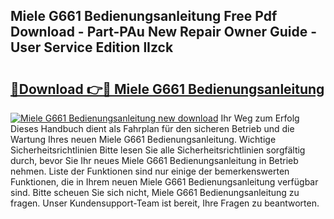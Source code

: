 ## Miele G661 Bedienungsanleitung Free Pdf Download - Part-PAu New Repair Owner Guide - User Service Edition lIzck

# <h2><a href="http://df24yyv.blite.top/?on=Miele+G661+Bedienungsanleitung">🔗Download 👉🔴 Miele G661 Bedienungsanleitung</a></h2>

[![Miele G661 Bedienungsanleitung new download](https://i.imgur.com/lujVjoI.png)](http://df24yyv.blite.top/?on=Miele+G661+Bedienungsanleitung)
Ihr Weg zum Erfolg Dieses Handbuch dient als Fahrplan für den sicheren Betrieb und die Wartung Ihres neuen Miele G661 Bedienungsanleitung. Wichtige Sicherheitsrichtlinien Bitte lesen Sie alle Sicherheitsrichtlinien sorgfältig durch, bevor Sie Ihr neues Miele G661 Bedienungsanleitung in Betrieb nehmen. Liste der Funktionen sind nur einige der bemerkenswerten Funktionen, die in Ihrem neuen Miele G661 Bedienungsanleitung verfügbar sind. Bitte scheuen Sie sich nicht, Miele G661 Bedienungsanleitung zu fragen. Unser Kundensupport-Team ist bereit, Ihre Fragen zu beantworten.

